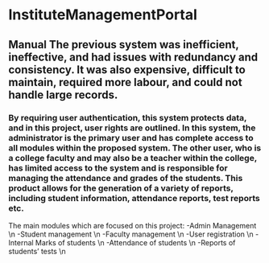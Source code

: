 # InstituteManagementPortal

## Manual The previous system was inefficient, ineffective, and had issues with redundancy and consistency. It was also expensive, difficult to maintain, required more labour, and could not handle large records.

### By requiring user authentication, this system protects data, and in this project, user rights are outlined. In this system, the administrator is the primary user and has complete access to all modules within the proposed system. The other user, who is a college faculty and may also be a teacher within the college, has limited access to the system and is responsible for managing the attendance and grades of the students. This product allows for the generation of a variety of reports, including student information, attendance reports, test reports etc.

The main modules which are focused on this project:
-Admin Management \n
-Student management \n
-Faculty management \n
-User registration \n
-Internal Marks of students \n
-Attendance of students \n
-Reports of students’ tests \n

